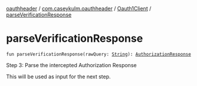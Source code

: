 [oauthheader](../../index.md) / [com.caseykulm.oauthheader](../index.md) / [Oauth1Client](index.md) / [parseVerificationResponse](.)

# parseVerificationResponse

`fun parseVerificationResponse(rawQuery: `[`String`](https://kotlinlang.org/api/latest/jvm/stdlib/kotlin/-string/index.html)`): `[`AuthorizationResponse`](../../com.caseykulm.oauthheader.models/-authorization-response/index.md)

Step 3: Parse the intercepted Authorization Response

This will be used as input for the next step.

